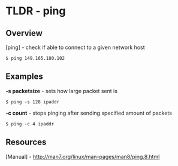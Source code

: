 TLDR - ping
==========

Overview
--------

[ping] - check if able to connect to a given network host

	$ ping 149.165.180.102

Examples
--------

**-s packetsize** - sets how large packet sent is

	$ ping -s 128 ipaddr

**-c count** - stops pinging after sending specified amount of packets

	$ ping -c 4 ipaddr

Resources
---------

[Manual] - http://man7.org/linux/man-pages/man8/ping.8.html

